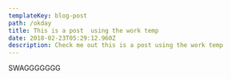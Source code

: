 ```yaml
---
templateKey: blog-post
path: /okday
title: This is a post  using the work temp
date: 2018-02-23T05:29:12.960Z
description: Check me out this is a post using the work temp
---
```

SWAGGGGGGG
